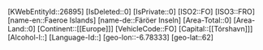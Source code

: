 ﻿---
location: [62,-6.78333]
type: Country
tags: [geo/Country]
---
[KWebEntityId::26895]
[IsDeleted::0]
[IsPrivate::0]
[ISO2::FO]
[ISO3::FRO]
[name-en::Faeroe Islands]
[name-de::Färöer Inseln]
[Area-Total::0]
[Area-Land::0]
[Continent::[[Europe]]]
[VehicleCode::FO]
[Capital::[[Tórshavn]]]
[Alcohol-l::]
[Language-Id::]
[geo-lon::-6.78333]
[geo-lat::62]

